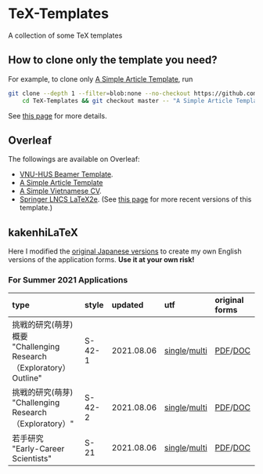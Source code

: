 # TeX-Templates
A collection of some TeX templates

## How to clone only the template you need?

For example, to clone only [A Simple Article Template](A%20Simple%20Article%20Template), run

```bash
git clone --depth 1 --filter=blob:none --no-checkout https://github.com/hoanganhduc/TeX-Templates/ && \
	cd TeX-Templates && git checkout master -- "A Simple Article Template"
```

See [this page](https://stackoverflow.com/questions/600079/how-do-i-clone-a-subdirectory-only-of-a-git-repository) for more details.

## Overleaf

The followings are available on Overleaf: 
* [VNU-HUS Beamer Template](https://www.overleaf.com/latex/templates/vnu-hus-beamer-template/ydpsvsdhphrg).
* [A Simple Article Template](https://www.overleaf.com/latex/templates/a-simple-article-template/gdsdkccmjnxg)
* [A Simple Vietnamese CV](https://www.overleaf.com/latex/templates/ly-lich-khoa-hoc/tgxzgkzdsbpk).
* [Springer LNCS LaTeX2e](https://www.overleaf.com/latex/templates/springer-lecture-notes-in-computer-science/kzwwpvhwnvfj#.WuA4JS5uZpi). (See [this page](https://www.springer.com/gp/computer-science/lncs/conference-proceedings-guidelines) for more recent versions of this template.)

## kakenhiLaTeX

Here I modified the [original Japanese versions](http://osksn2.hep.sci.osaka-u.ac.jp/~taku/kakenhiLaTeX/) to create my own English versions of the application forms.
**Use it at your own risk!**

### For Summer 2021 Applications

| **type** | **style** | **updated** | **utf** | **original forms** |
|:---------|:----------|:------------|:--------|:-------------------|
| 挑戦的研究(萌芽)概要 <br>"Challenging Research （Exploratory） Outline"	 | S-42-1 | 2021.08.06 | [single](kakenhiLaTeX/2021_fall/chousenteki_houga_abst_utf_single)/[multi](kakenhiLaTeX/2021_fall/chousenteki_houga_abst_utf_multi) | [PDF](kakenhiLaTeX/2021_fall/original_forms/s-42-1_e.pdf)/[DOC](kakenhiLaTeX/2021_fall/original_forms/s-42-1_e.doc) |
| 挑戦的研究(萌芽) <br>"Challenging Research （Exploratory）"	 | S-42-2 | 2021.08.06 | [single](kakenhiLaTeX/2021_fall/chousenteki_houga_utf_single)/[multi](kakenhiLaTeX/2021_fall/chousenteki_houga_utf_multi) | [PDF](kakenhiLaTeX/2021_fall/original_forms/s-42-2_e.pdf)/[DOC](kakenhiLaTeX/2021_fall/original_forms/s-42-2_e.doc) |
| 若手研究 <br>"Early-Career Scientists"	 | S-21 | 2021.08.06 | [single](kakenhiLaTeX/2021_fall/wakate_utf_single)/[multi](kakenhiLaTeX/2021_fall/wakate_utf_multi) | [PDF](kakenhiLaTeX/2021_fall/original_forms/s-21_e.pdf)/[DOC](kakenhiLaTeX/2021_fall/original_forms/s-21_e.doc) |